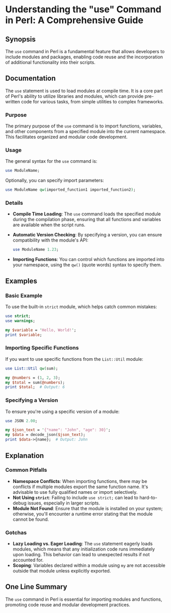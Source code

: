 <!--
Meta Description: # Understanding the "use" Command in Perl: A Comprehensive Guide ## Synopsis The `use` command in Perl is a fundamental feature that allows developers...
Meta Keywords: use, module, perl, functions, command
-->

# Understanding the "use" Command in Perl: A Comprehensive Guide

## Synopsis
The `use` command in Perl is a fundamental feature that allows developers to include modules and packages, enabling code reuse and the incorporation of additional functionality into their scripts.

## Documentation
The `use` statement is used to load modules at compile time. It is a core part of Perl's ability to utilize libraries and modules, which can provide pre-written code for various tasks, from simple utilities to complex frameworks.

### Purpose
The primary purpose of the `use` command is to import functions, variables, and other components from a specified module into the current namespace. This facilitates organized and modular code development.

### Usage
The general syntax for the `use` command is:

```perl
use ModuleName;
```

Optionally, you can specify import parameters:

```perl
use ModuleName qw(imported_function1 imported_function2);
```

### Details
- **Compile Time Loading**: The `use` command loads the specified module during the compilation phase, ensuring that all functions and variables are available when the script runs.
- **Automatic Version Checking**: By specifying a version, you can ensure compatibility with the module's API:
  
  ```perl
  use ModuleName 1.23;
  ```

- **Importing Functions**: You can control which functions are imported into your namespace, using the `qw()` (quote words) syntax to specify them.

## Examples
### Basic Example
To use the built-in `strict` module, which helps catch common mistakes:

```perl
use strict;
use warnings;

my $variable = 'Hello, World!';
print $variable;
```

### Importing Specific Functions
If you want to use specific functions from the `List::Util` module:

```perl
use List::Util qw(sum);

my @numbers = (1, 2, 3);
my $total = sum(@numbers);
print $total;  # Output: 6
```

### Specifying a Version
To ensure you're using a specific version of a module:

```perl
use JSON 2.00;

my $json_text = '{"name": "John", "age": 30}';
my $data = decode_json($json_text);
print $data->{name};  # Output: John
```

## Explanation
### Common Pitfalls
- **Namespace Conflicts**: When importing functions, there may be conflicts if multiple modules export the same function name. It's advisable to use fully qualified names or import selectively.
- **Not Using `strict`**: Failing to include `use strict;` can lead to hard-to-debug issues, especially in larger scripts.
- **Module Not Found**: Ensure that the module is installed on your system; otherwise, you'll encounter a runtime error stating that the module cannot be found.

### Gotchas
- **Lazy Loading vs. Eager Loading**: The `use` statement eagerly loads modules, which means that any initialization code runs immediately upon loading. This behavior can lead to unexpected results if not accounted for.
- **Scoping**: Variables declared within a module using `my` are not accessible outside that module unless explicitly exported.

## One Line Summary
The `use` command in Perl is essential for importing modules and functions, promoting code reuse and modular development practices.